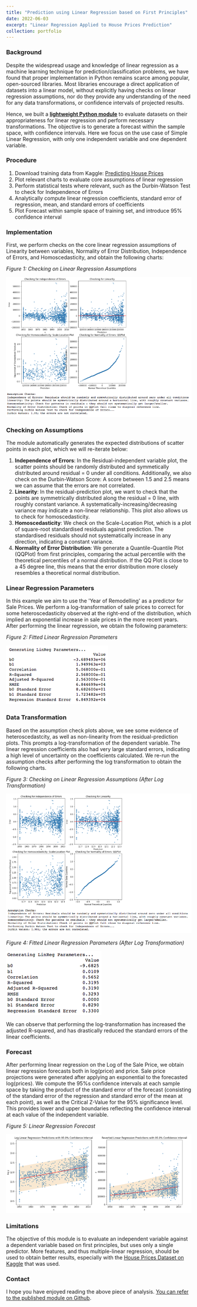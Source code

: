 ```yaml
---
title: "Prediction using Linear Regression based on First Principles"
date: 2022-06-03
excerpt: "Linear Regression Applied to House Prices Prediction"
collection: portfolio
---
```


### Background
Despite the widespread usage and knowledge of linear regression as a machine learning technique for prediction/classification problems, we have found that proper implementation in Python remains scarce among popular, open-sourced libraries. Most libraries encourage a direct application of datasets into a linear model, without explicitly having checks on linear regression assumptions, nor do they provide any understanding of the need for any data transformations, or confidence intervals of projected results.

Hence, we built a **[lightweight Python module](https://github.com/kahhongt/linear-regression)** to evaluate datasets on their appropriateness for linear regression and perform necessary transformations. The objective is to generate a forecast within the sample space, with confidence intervals. Here we focus on the use case of Simple Linear Regression, with only one independent variable and one dependent variable.

### Procedure
1. Download training data from Kaggle: [Predicting House Prices](https://www.kaggle.com/competitions/house-prices-advanced-regression-techniques)
2. Plot relevant charts to evaluate core assumptions of linear regression
3. Perform statistical tests where relevant, such as the Durbin-Watson Test to check for Independence of Errors
4. Analytically compute linear regression coefficients, standard error of regression, mean, and standard errors of coefficients
5. Plot Forecast within sample space of training set, and introduce 95% confidence interval

### Implementation
First, we perform checks on the core linear regression assumptions of Linearity between variables, Normality of Error Distribution, Independence of Errors, and Homoscedasticity, and obtain the following charts:
<p align = "left"><em>Figure 1: Checking on Linear Regression Assumptions</em></p>
<p align="left"><img src="/images/LinReg Assumption Checks Pre.png"/></p>

### Checking on Assumptions
The module automatically generates the expected distributions of scatter points in each plot, which we will re-iterate below:
1. **Independence of Errors**: In the Residual-independent variable plot, the scatter points should be randomly distributed and symmetically distributed around residual = 0 under all conditions. Additionally, we also check on the Durbin-Watson Score: A score between 1.5 and 2.5 means we can assume that the errors are not correlated.
2. **Linearity**: In the residual-prediction plot, we want to check that the points are symmetrically distributed along the residual = 0 line, with roughly constant variance. A systematically-increasing/decreasing variance may indicate a non-linear relationship. This plot also allows us to check for homoscedasticity.
3. **Homoscedasticity**: We check on the Scale-Location Plot, which is a plot of square-root standardised residuals against prediction. The standardised residuals should not systematically increase in any direction, indicating a constant variance.
4. **Normality of Error Distribution**: We generate a Quantile-Quantile Plot (QQPlot) from first principles, comparing the actual percentile with the theoretical percentiles of a normal distribution. If the QQ Plot is close to a 45 degree line, this means that the error distribution more closely resembles a theoretical normal distribution.

### Linear Regression Parameters
In this example we aim to use the 'Year of Remodelling' as a predictor for Sale Prices. We perform a log-transformation of sale prices to correct for some heteroscedasticity observed at the right-end of the distribution, which implied an exponential increase in sale prices in the more recent years. After performing the linear regression, we obtain the following parameters:
<p align = "left"><em>Figure 2: Fitted Linear Regression Parameters</em></p>
<p align="left"><img src="/images/LinReg Parameters Pre.png"/></p>

### Data Transformation
Based on the assumption check plots above, we see some evidence of heteroscedastcity, as well as non-linearity from the residual-prediction plots. This prompts a log-transformation of the dependent variable. The linear regression coefficients also had very large standard errors, indicating a high level of uncertainty on the coefficients calculated. We re-run the assumption checks after performing the log transformation to obtain the following charts.

<p align = "left"><em>Figure 3: Checking on Linear Regression Assumptions (After Log Transformation)</em></p>
<p align="left"><img src="/images/LinReg Assumption Checks.png"/></p>

<p align = "left"><em>Figure 4: Fitted Linear Regression Parameters (After Log Transformation)</em></p>
<p align="left"><img src="/images/LinReg Parameters.png"/></p>

We can observe that performing the log-transformation has increased the adjusted R-squared, and has drastically reduced the standard errors of the linear coefficients.

### Forecast
After performing linear regression on the Log of the Sale Price, we obtain linear regression forecasts both in log(price) and price. Sale price projections were generated after applying an exponential to the forecasted log(prices). We compute the 95%s confidence intervals at each sample space by taking the product of the standard error of the forecast (consisting of the standard error of the regression and standard error of the mean at each point), as well as the Critical Z-Value for the 95% significance level. This provides lower and upper boundaries reflecting the confidence interval at each value of the independent variable.

<p align = "left"><em>Figure 5: Linear Regression Forecast </em></p>
<p align="left"><img src="/images/LinReg Forecast.png"/></p>

### Limitations
The objective of this module is to evaluate an independent variable against a dependent variable based on first principles, but uses only a single predictor. More features, and thus multiple-linear regression, should be used to obtain better results, especially with the [House Prices Dataset on Kaggle](https://www.kaggle.com/competitions/house-prices-advanced-regression-techniques) that was used.

### Contact
I hope you have enjoyed reading the above piece of analysis. [You can refer to the published module on Github](https://github.com/kahhongt/linear-regression).
